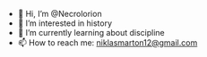 - 👋 Hi, I’m @Necrolorion
- 👀 I’m interested in history
- 🌱 I’m currently learning about discipline
- 📫 How to reach me: niklasmarton12@gmail.com

<!---
Necrolorion/Necrolorion is a ✨ special ✨ repository because its `README.md` (this file) appears on your GitHub profile.
You can click the Preview link to take a look at your changes.
--->
